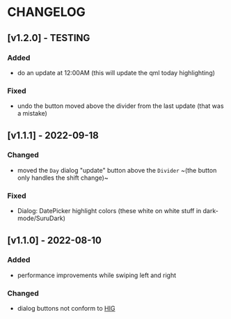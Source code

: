 # CHANGELOG

## [v1.2.0] - TESTING

### Added

- do an update at 12:00AM (this will update the qml today highlighting)

### Fixed

- undo the button moved above the divider from the last update (that was a mistake)

## [v1.1.1] - 2022-09-18

### Changed

- moved the `Day` dialog "update" button above the `Divider` ~(the button only handles the shift change)~

### Fixed

- Dialog: DatePicker highlight colors (these white on white stuff in dark-mode/SuruDark)

## [v1.1.0] - 2022-08-10

### Added

- performance improvements while swiping left and right

### Changed

- dialog buttons not conform to [HIG](https://docs.ubports.com/en/latest/humanguide/app-layout/dialogs.html)
